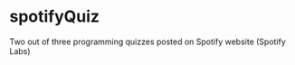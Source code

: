 spotifyQuiz
===========

Two out of three programming quizzes posted on Spotify website (Spotify Labs)
